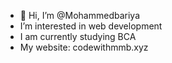 - 👋 Hi, I’m @Mohammedbariya
- I’m interested in web development
- I am currently studying BCA 
- My website: codewithmmb.xyz

<!---
Mohammedbariya/Mohammedbariya is a ✨ special ✨ repository because its `README.md` (this file) appears on your GitHub profile.
You can click the Preview link to take a look at your changes.
--->
